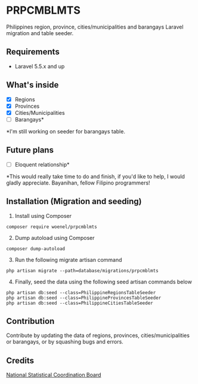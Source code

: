 # PRPCMBLMTS
Philippines region, province, cities/municipalities and barangays Laravel migration and table seeder.

## Requirements
- Laravel 5.5.x and up

## What's inside
- [x] Regions
- [x] Provinces
- [x] Cities/Municipalities
- [ ] Barangays*

*I'm still working on seeder for barangays table.

## Future plans
- [ ] Eloquent relationship*

*This would really take time to do and finish, if you'd like to help, I would gladly appreciate. Bayanihan, fellow Filipino programmers!

## Installation (Migration and seeding)
1. Install using Composer
```
composer require woenel/prpcmblmts
```
2. Dump autoload using Composer
```
composer dump-autoload
```
3. Run the following migrate artisan command
```
php artisan migrate --path=database/migrations/prpcmblmts
```
4. Finally, seed the data using the following seed artisan commands below
```
php artisan db:seed --class=PhilippineRegionsTableSeeder
php artisan db:seed --class=PhilippineProvincesTableSeeder
php artisan db:seed --class=PhilippineCitiesTableSeeder
```

## Contribution
Contribute by updating the data of regions, provinces, cities/municipalities or barangays, or by squashing bugs and errors.

## Credits
[National Statistical Coordination Board](http://www.nscb.gov.ph/)
